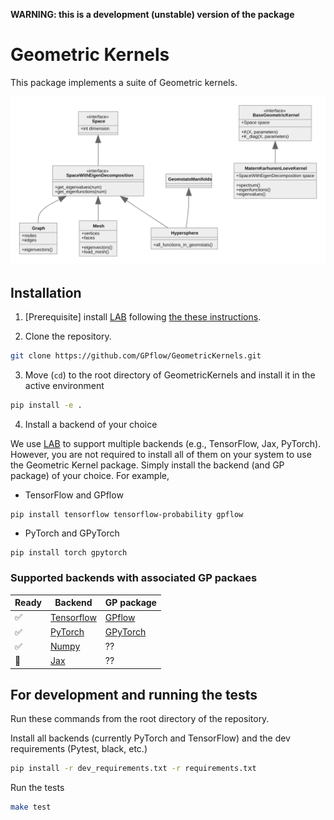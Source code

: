 **WARNING: this is a development (unstable) version of the package**


# Geometric Kernels

This package implements a suite of Geometric kernels.

<img alt="class diagram" src="docs/class_diagram.svg">


##  Installation

1. [Prerequisite] install [LAB](https://github.com/wesselb/lab) following [the these instructions](https://gist.github.com/wesselb/4b44bf87f3789425f96e26c4308d0adc).

2. Clone the repository.
```bash
git clone https://github.com/GPflow/GeometricKernels.git
```

3. Move (`cd`) to the root directory of GeometricKernels and install it in the active environment
```bash
pip install -e .
```

4. Install a backend of your choice

We use [LAB](https://github.com/wesselb/lab) to support multiple backends (e.g., TensorFlow, Jax, PyTorch). However, you are not required to install all of them on your system to use the Geometric Kernel package. Simply install the backend (and GP package) of your choice. For example,

- TensorFlow and GPflow
```
pip install tensorflow tensorflow-probability gpflow
```

- PyTorch and GPyTorch
```
pip install torch gpytorch
```

### Supported backends with associated GP packaes

Ready|Backend                                      | GP package
-----|---------------------------------------------|------------------------------------------
✅   |[Tensorflow](https://www.tensorflow.org/)    |[GPflow](https://github.com/GPflow/GPflow)
✅   |[PyTorch](https://github.com/pytorch/pytorch)|[GPyTorch](https://gpytorch.ai/)
✅   |[Numpy](https://numpy.org/)                  |??
🚧   |[Jax](https://github.com/google/jax)         |??
 

## For development and running the tests

Run these commands from the root directory of the repository. 

Install all backends (currently PyTorch and TensorFlow) and the dev requirements (Pytest, black, etc.)
```bash
pip install -r dev_requirements.txt -r requirements.txt
```

Run the tests
```bash
make test
```